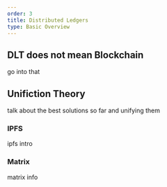 ```yaml
---
order: 3
title: Distributed Ledgers
type: Basic Overview
---
```


## DLT does not mean Blockchain

go into that

## Unifiction Theory

talk about the best solutions so far and unifying them

### IPFS

ipfs intro

### Matrix

matrix info
